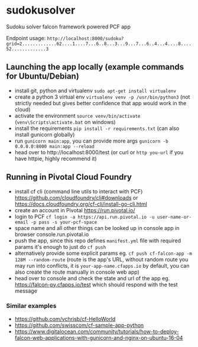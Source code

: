 # sudokusolver
Sudoku solver falcon framework powered PCF app

Endpoint usage: `http://localhost:8000/sudoku?grid=2.............62....1....7...6..8...3...9...7...6..4...4....8....52.............3`

## Launching the app locally (example commands for Ubuntu/Debian)
* install git, python and virtualenv `sudo apt-get install virtualenv`
* create a python 3 virtual env `virtualenv venv -p /usr/bin/python3` (not strictly needed but gives better confidence that app would work in the cloud)
* activate the environment `source venv/bin/activate` (`venv\Scripts\activate.bat` on windows)
* install the requirements `pip install -r requirements.txt` (can also install gunicorn globally)
* run `gunicorn main:app`, you can provide more args `gunicorn -b 0.0.0.0:8000 main:app --reload`
* head over to http://localhost:8000/test (or curl or `http you-url` if you have httpie, highly recommend it)

## Running in Pivotal Cloud Foundry
* install cf cli (command line utils to interact with PCF) https://github.com/cloudfoundry/cli#downloads or https://docs.cloudfoundry.org/cf-cli/install-go-cli.html
* create an account in Pivotal https://run.pivotal.io/
* login to PCF `cf login -a https://api.run.pivotal.io -u user-name-or-email -p pass -s your-pcf-space`
* space name and all other things can be looked up in console app in browser console.run.pivotal.io 
* push the app, since this repo defines `manifest.yml` file with required params it's enough to just do `cf push`
* alternatively provide some explicit params eg. `cf push cf-falcon-app -m 128M --random-route` (route is the app's URL, without random route you may run into conflicts, it is `your-app-name.cfapps.io` by default, you can also create the route manually in console web app)
* head over to console and check the state and url of the app eg. https://falcon-py.cfapps.io/test which should respond with the test message 

### Similar examples
* https://github.com/vchrisb/cf-HelloWorld
* https://github.com/swisscom/cf-sample-app-python
* https://www.digitalocean.com/community/tutorials/how-to-deploy-falcon-web-applications-with-gunicorn-and-nginx-on-ubuntu-16-04

